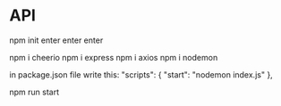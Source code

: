 # API

npm init
enter enter enter

npm i cheerio
npm i express
npm i axios
npm i nodemon


in package.json file write this:
"scripts": {
    "start": "nodemon index.js"
  },

  npm run start